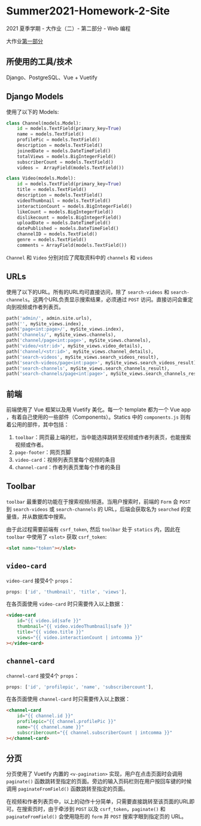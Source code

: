 # Summer2021-Homework-2-Site

2021 夏季学期 - 大作业（二）- 第二部分 - Web 编程

大作业[第一部分](https://github.com/tohlh/Summer2021-Homework-2-Scraper)

## 所使用的工具/技术
Django、PostgreSQL、Vue + Vuetify

## Django Models

使用了以下的 Models:

```python
class Channel(models.Model):
    id = models.TextField(primary_key=True)
    name = models.TextField()
    profilePic = models.TextField()
    description = models.TextField()
    joinedDate = models.DateTimeField()
    totalViews = models.BigIntegerField()
    subscriberCount = models.TextField()
    videos =  ArrayField(models.TextField())

class Video(models.Model):
    id = models.TextField(primary_key=True)
    title = models.TextField()
    description = models.TextField()
    videoThumbnail = models.TextField()
    interactionCount = models.BigIntegerField()
    likeCount = models.BigIntegerField()
    dislikecount = models.BigIntegerField()
    uploadDate = models.DateTimeField()
    datePublished = models.DateTimeField()
    channelID = models.TextField()
    genre = models.TextField()
    comments = ArrayField(models.TextField())
```

`Channel` 和 `Video` 分别对应了爬取资料中的 `channels` 和 `videos`

## URLs

使用了以下的URL。所有的URL均可直接访问，除了 `search-videos` 和 `search-channels`。这两个URL负责显示搜索结果，必须通过 `POST` 访问。直接访问会重定向到视频或作者列表页。

```python
path('admin/', admin.site.urls),
path('', mySite_views.index),
path('page<int:page>/', mySite_views.index),
path('channels/', mySite_views.channels),
path('channel/page<int:page>', mySite_views.channels),
path('video/<str:id>', mySite_views.video_details),
path('channel/<str:id>', mySite_views.channel_details),
path('search-videos', mySite_views.search_videos_result),
path('search-videos/page<int:page>', mySite_views.search_videos_result),
path('search-channels', mySite_views.search_channels_result),
path('search-channels/page<int:page>', mySite_views.search_channels_result),search_channels_result),
```

## 前端

前端使用了 Vue 框架以及用 Vuetify 美化。每一个 template 都为一个 Vue app ，有着自己使用的一些部件（Components）。Statics 中的 `components.js` 则有着公用的部件，其中包括：

1. `toolbar`：网页最上端的栏，当中能选择跳转至视频或作者列表页，也能搜索视频或作者。
2. `page-footer`：网页页脚
3. `video-card`：视频列表页里每个视频的条目
4. `channel-card`：作者列表页里每个作者的条目

## Toolbar
`toolbar` 最重要的功能在于搜索视频/频道。当用户搜索时，前端的 `Form` 会 `POST` 到 `search-videos` 或 `search-channels` 的 URL，后端会获取名为 `searched` 的变量值，并从数据库中搜索。

由于此过程需要前端有 `csrf_token`, 然后 `toolbar` 处于 `statics` 内，因此在 `toolbar` 中使用了 `<slot>` 获取 `csrf_token`:

```html
<slot name="token"></slot>
```

## `video-card`

`video-card` 接受4个 `props`：
```JavaScript
props: ['id', 'thumbnail', 'title', 'views'],
```
在各页面使用 `video-card` 时只需要传入以上数据：

```html
<video-card
    id="{{ video.id|safe }}"
    thumbnail="{{ video.videoThumbnail|safe }}"
    title="{{ video.title }}"
    views="{{ video.interactionCount | intcomma }}"
></video-card>
```

## `channel-card`

`channel-card` 接受4个 `props`：
```JavaScript
props: ['id', 'profilepic', 'name', 'subscribercount'],
```
在各页面使用 `channel-card` 时只需要传入以上数据：
```html
<channel-card
    id="{{ channel.id }}"
    profilepic="{{ channel.profilePic }}"
    name="{{ channel.name }}"
    subscribercount="{{ channel.subscriberCount | intcomma }}"
></channel-card>
```
## 分页

分页使用了 Vuetify 内置的 `<v-pagination>` 实现，用户在点击页面时会调用 `paginate()` 函数跳转至指定的页面。旁边的输入页码栏则在用户按回车键的时候调用 `paginateFromField()` 函数跳转至指定的页面。

在视频和作者列表页中，以上的动作十分简单，只需要直接跳转至该页面的URL即可。在搜索页时，由于牵涉到 `POST` 以及 `csrf_token`，`paginate()` 和 `paginateFromField()` 会使用隐形的 `form` 并 `POST` 搜索字眼到指定页的 URL。
